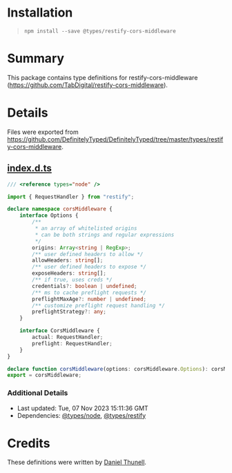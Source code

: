 # Installation
> `npm install --save @types/restify-cors-middleware`

# Summary
This package contains type definitions for restify-cors-middleware (https://github.com/TabDigital/restify-cors-middleware).

# Details
Files were exported from https://github.com/DefinitelyTyped/DefinitelyTyped/tree/master/types/restify-cors-middleware.
## [index.d.ts](https://github.com/DefinitelyTyped/DefinitelyTyped/tree/master/types/restify-cors-middleware/index.d.ts)
````ts
/// <reference types="node" />

import { RequestHandler } from "restify";

declare namespace corsMiddleware {
    interface Options {
        /**
         * an array of whitelisted origins
         * can be both strings and regular expressions
         */
        origins: Array<string | RegExp>;
        /** user defined headers to allow */
        allowHeaders: string[];
        /** user defined headers to expose */
        exposeHeaders: string[];
        /** if true, uses creds */
        credentials?: boolean | undefined;
        /** ms to cache preflight requests */
        preflightMaxAge?: number | undefined;
        /** customize preflight request handling */
        preflightStrategy?: any;
    }

    interface CorsMiddleware {
        actual: RequestHandler;
        preflight: RequestHandler;
    }
}

declare function corsMiddleware(options: corsMiddleware.Options): corsMiddleware.CorsMiddleware;
export = corsMiddleware;

````

### Additional Details
 * Last updated: Tue, 07 Nov 2023 15:11:36 GMT
 * Dependencies: [@types/node](https://npmjs.com/package/@types/node), [@types/restify](https://npmjs.com/package/@types/restify)

# Credits
These definitions were written by [Daniel Thunell](https://github.com/dthunell).
